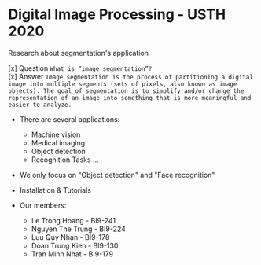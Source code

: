 # Digital Image Processing - USTH 2020
Research about segmentation's application

[x] Question
```What is “image segmentation”?```
<br>
[x] Answer
```Image segmentation is the process of partitioning a digital image into multiple segments (sets of pixels, also known as image objects). The goal of segmentation is to simplify and/or change the representation of an image into something that is more meaningful and easier to analyze.```
- There are several applications:
    - Machine vision
    - Medical imaging
    - Object detection
    - Recognition Tasks
    ...
- We only focus on "Object detection" and "Face recognition"

- Installation & Tutorials <update soon>

- Our members:
    + Le Trong Hoang - BI9-241
    + Nguyen The Trung - BI9-224
    + Luu Quy Nhan - BI9-178
    + Doan Trung Kien - BI9-130
    + Tran Minh Nhat - BI9-179
